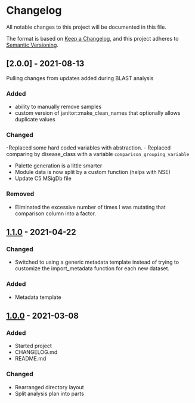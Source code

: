 # Changelog
All notable changes to this project will be documented in this file.

The format is based on [Keep a Changelog](https://keepachangelog.com/en/1.0.0/),
and this project adheres to [Semantic Versioning](https://semver.org/spec/v2.0.0.html).

## [2.0.0] - 2021-08-13
Pulling changes from updates added during BLAST analysis

### Added

  - ability to manually remove samples
  - custom version of janitor::make_clean_names that optionally allows duplicate values

### Changed

  -Replaced some hard coded variables with abstraction.
    - Replaced comparing by disease_class with a variable `comparison_grouping_variable`
  - Palette generation is a little smarter
  - Module data is now split by a custom function (helps with NSE)
  - Update C5 MSigDb file

### Removed

  - Eliminated the excessive number of times I was mutating that comparison
    column into a factor.


## [1.1.0] - 2021-04-22
### Changed
- Switched to using a generic metadata template instead of trying to customize
  the import_metadata function for each new dataset.

### Added
- Metadata template


## [1.0.0] - 2021-03-08
### Added
- Started project
- CHANGELOG.md
- README.md

### Changed
- Rearranged directory layout
- Split analysis plan into parts

[1.1.0]: https://github.com/olivierlacan/keep-a-changelog/compare/1.0.0...1.1.0
[1.0.0]: https://github.com/olivierlacan/keep-a-changelog/releases/tag/1.0.0
